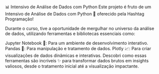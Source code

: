 📊 Intensivo de Análise de Dados com Python
Este projeto é fruto de um Intensivo de Análise de Dados com Python 🐍 oferecido pela Hashtag Programação!

Durante o curso, tive a oportunidade de mergulhar no universo da análise de dados, utilizando ferramentas e bibliotecas essenciais como:

Jupyter Notebook 📓: Para um ambiente de desenvolvimento interativo.
Pandas 🐼: Para manipulação e tratamento de dados.
Plotly 📈: Para criar visualizações de dados dinâmicas e interativas.
Descobri como essas ferramentas são incríveis ✨ para transformar dados brutos em insights valiosos, desde o tratamento inicial até a visualização impactante.
